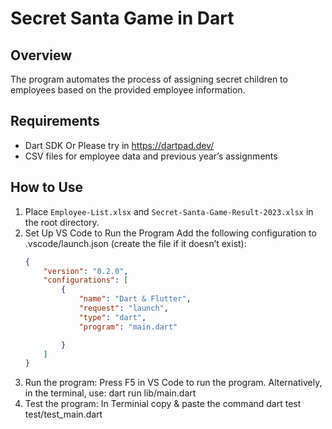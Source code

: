 # Secret Santa Game in Dart

## Overview

The program automates the process of
assigning secret children to employees based on the provided employee information.

## Requirements

- Dart SDK Or Please try in https://dartpad.dev/
- CSV files for employee data and previous year’s assignments

## How to Use

1.  Place `Employee-List.xlsx` and `Secret-Santa-Game-Result-2023.xlsx` in the root directory.
2.  Set Up VS Code to Run the Program
    Add the following configuration to .vscode/launch.json (create the file if it doesn’t exist):
    ```json
    {
        "version": "0.2.0",
        "configurations": [
            {
                "name": "Dart & Flutter",
                "request": "launch",
                "type": "dart",
                "program": "main.dart"

            }
        ]
    }

3.  Run the program:
        Press F5 in VS Code to run the program.
        Alternatively, in the terminal, use:
            dart run lib/main.dart
4.  Test the program:
        In Terminial copy & paste the command dart test test/test_main.dart
